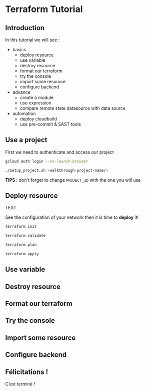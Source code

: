 # Terraform Tutorial
## Introduction
In this tutorial we will see :
- basics
    - deploy resource
    - use variable
    - destroy resource
    - format our terraform
    - try the console
    - import some resource
    - configure backend
- advance
    - create a module
    - use expression
    - compare remote state datasource with data source
- automation    
    - deploy cloudbuild
    - use pre-commit & SAST tools

## Use a project

<walkthrough-project-setup></walkthrough-project-setup>

First we need to authenticate and access our project
```bash
gcloud auth login --no-launch-browser
```

```bash
./setup_project.sh <walkthrough-project-name/>
```
**TIPS :** don't forget to change `PROJECT_ID` with the one you will use
## Deploy resource

<walkthrough-editor-select-regex filePath="basic/main.tf">TEXT</walkthrough-editor-select-regex>

See the configuration of your network then it is time to **deploy** it!

```bash
terraform init
```

```bash
terraform validate
```

```bash
terraform plan
```

```bash
terraform apply
```

## Use variable
## Destroy resource
## Format our terraform
## Try the console
## Import some resource
## Configure backend

## Félicitations !

<walkthrough-conclusion-trophy></walkthrough-conclusion-trophy>

C’est terminé !